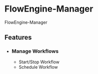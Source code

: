 # FlowEngine-Manager
FlowEngine-Manager

## Features
* ### Manage Workflows
  * Start/Stop Workflow
  * Schedule Workflow
